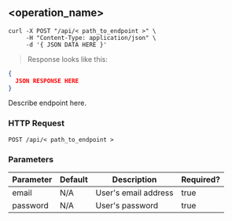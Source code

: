 ## <operation_name>

```shell
curl -X POST "/api/< path_to_endpoint >" \
     -H "Content-Type: application/json" \
     -d '{ JSON DATA HERE }'
```

> Response looks like this:

```json
{
  JSON RESPONSE HERE
}
```

Describe endpoint here.

### HTTP Request

`POST /api/< path_to_endpoint >`

### Parameters

Parameter    | Default | Description           | Required?
------------ | ------- | --------------------- | ----------
email        | N/A     | User's email address  | true
password     | N/A     | User's password       | true
